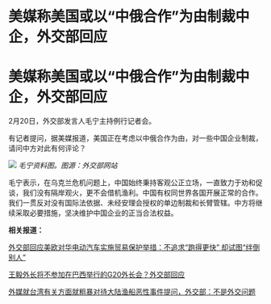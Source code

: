 # 美媒称美国或以“中俄合作”为由制裁中企，外交部回应

# 美媒称美国或以“中俄合作”为由制裁中企，外交部回应

2月20日，外交部发言人毛宁主持例行记者会。

有记者提问，据美媒报道，美国正在考虑以中俄合作为由，对一些中国企业制裁，请问中方对此有何评论？

![](https://inews.gtimg.com/om_bt/OwnOiRmU7yWUIGcmUzZ7Cwf8OpP2IV9Jwd9J2RzROo9soAA/1000)
_毛宁资料图。图源：外交部网站_

毛宁表示，在乌克兰危机问题上，中国始终秉持客观公正立场，一直致力于劝和促谈，我们没有隔岸观火，更不会借机渔利。中国有权同世界各国开展正常的合作。我们一贯反对没有国际法依据、未经安理会授权的单边制裁和长臂管辖。中方将继续采取必要措施，坚决维护中国企业的正当合法权益。

**相关报道：**

[外交部回应美欧对华电动汽车实施贸易保护举措：不追求“跑得更快”
却试图“绊倒别人”](https://news.qq.com/rain/a/20240220A056WM00)

[王毅外长将不参加在巴西举行的G20外长会？外交部回应](https://news.qq.com/rain/a/20240220A055T800)

[外媒就台湾有关方面就粗暴对待大陆渔船恶性事件提问，外交部：不是外交问题](https://news.qq.com/rain/a/20240220A054DE00)

